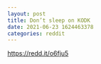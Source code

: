 ```yaml
--- 
layout: post 
title: Don’t sleep on KODK 
date: 2021-06-23 1624463378 
categories: reddit 
--- 
```

https://redd.it/o6fju5